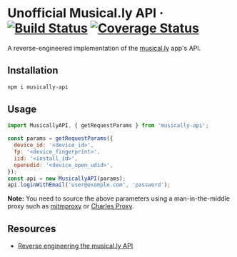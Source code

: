 # Unofficial Musical.ly API &middot; [![Build Status](https://travis-ci.com/szdc/musically-api.svg?branch=master)](https://travis-ci.com/szdc/musically-api) [![Coverage Status](https://coveralls.io/repos/github/szdc/musically-api/badge.svg?branch=master)](https://coveralls.io/github/szdc/musically-api?branch=master)

A reverse-engineered implementation of the [musical.ly](https://musical.ly) app's API.

## Installation

```bash
npm i musically-api
```

## Usage

```js
import MusicallyAPI, { getRequestParams } from 'musically-api';

const params = getRequestParams({
  device_id: '<device_id>',
  fp: '<device_fingerprint>',
  iid: '<install_id>',
  openudid: '<device_open_udid>',
});
const api = new MusicallyAPI(params);
api.loginWithEmail('user@example.com', 'password');

```

**Note:** You need to source the above parameters using a man-in-the-middle proxy such as
[mitmproxy](https://mitmproxy.org/) or [Charles Proxy](https://www.charlesproxy.com/).

## Resources

* [Reverse engineering the musical.ly API](https://medium.com/@szdc/reverse-engineering-the-musical-ly-api-662331008eb3)
